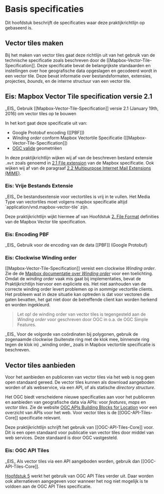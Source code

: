 # Basis specificaties

Dit hoofdstuk beschrijft de specificaties waar deze praktijkrichtlijn op gebaseerd is.

## Vector tiles maken

Bij het maken van vector tiles gaat deze richtlijn uit van het gebruik van de technische specificatie zoals beschreven door de [[Mapbox-Vector-Tile-Specification]]. Deze specificatie bevat de belangrijkste standaarden en instellingen over hoe geografische data opgeslagen en gecodeerd wordt in een vector tile. Deze bevat informatie over bestandsformaten, extensies, projecties, _bounds_, en de interne structuur van een vector tile.

## Eis: Mapbox Vector Tile specification versie 2.1
<div class="advisement">
_EIS_ Gebruik [[Mapbox-Vector-Tile-Specification]] versie 2.1 (January 19th, 2016) om vector tiles op te bouwen
</div>

In het kort gaat deze specificatie uit van:

* Google Protobuf encoding ([[PBF]])
* _Winding order_ conform Mapbox Vectortile Specificatie ([[Mapbox-Vector-Tile-Specification]])
* [OGC valide](https://www.ogc.org/standards/sfa) geometriëen

In deze praktijkrichtlijn wijken wij af van de beschreven bestand extensie `.mvt` zoals genoemd in [2.1 File extension](https://github.com/mapbox/vector-tile-spec/tree/master/2.1#21-file-extension) van de Mapbox specificatie. Ook wijken wij af van de paragraaf [2.2 Multipurpose Internet Mail Extensions (MIME)](https://github.com/mapbox/vector-tile-spec/tree/master/2.1#22-multipurpose-internet-mail-extensions-mime).

### Eis: Vrije Bestands Extensie

<div class="advisement">
_EIS_ De bestandsextensie voor vectortiles is vrij in te vullen. Het Media Type van vectortiles moet volgens mapbox specificatie altijd `application/vnd.mapbox-vector-tile` zijn.

Deze praktijkrichtlijn wijkt hiermee af van Hoofdstuk [2. File Format](https://github.com/mapbox/vector-tile-spec/tree/master/2.1#2-file-format) definities van de Mapbox Vector tile specification.
</div>

### Eis: Encoding PBF

<div class="advisement">
_EIS_ Gebruik voor de encoding van de data [[PBF]] (Google Protobuf)
</div>

### Eis: Clockwise Winding order
[[Mapbox-Vector-Tile-Specification]] vereist een clockwise _Winding order_. Zie de de [Mapbox documentatie over _Winding order_](https://docs.mapbox.com/vector-tiles/specification/#winding-order) voor een toelichting.
Omdat de _winding order_ vaak mis gaat bij implementaties, bevat de Praktijkrichtlijn hiervoor een expliciete eis.
Het niet aanhouden van de correcte winding order levert problemen op in _sommige_ vectortile clients.
Het probleem wat in deze situatie kan optreden is dat voor vectoren die gaten bevatten, het gat niet door de betreffende client kan worden herkend en worden ingekleurd.

> Let op! de winding order van vector tiles is tegengesteld aan de _Winding order_ voor geschreven door OGC in o.a. de OGC Simple Features.

<div class="advisement">
_EIS_ Voor de volgorde van coördinaten bij polygonen, gebruik de zogenaamde clockwise (buitenste ring met de klok mee, binnenste ring tegen de klok in) _winding order_ zoals in Mapbox vectortile specificatie is beschreven.
</div>

## Vector tiles aanbieden

Voor het aanbieden en publiceren van vector tiles via het web is nog geen open standaard gereed. De vector tiles kunnen als download aangeboden worden of als webservice, via een API, of als statische _directory structure_.

Het OGC biedt verscheidene nieuwe specificaties aan voor het publiceren en aanbieden van geografische data via APIs: voor _features_, _maps_ en _vector tiles_. Zie de website [OGC APIs Building Blocks for Location](https://ogcapi.ogc.org/) voor een overzicht van APIs voor het web. Voor vector tiles is de [[OGC-API-Tiles-Core]] specificatie relevant.

Deze praktijkrichtlijn schrijft het gebruik van [[OGC-API-Tiles-Core]] voor. Dit is een open standaard voor publicatie van vector tiles door middel van web services. Deze standaard is door OGC vastgesteld. 

### Eis: OGC API Tiles
<div class="advisement">
_EIS_ Als vector tiles via een API aangeboden worden, gebruik dan [[OGC-API-Tiles-Core]].
</div>

[Hoofdstuk 5](#Publicatie) werkt het gebruik van OGC API Tiles verder uit. Daar worden ook alternatieven aangegeven voor wanneer het nog niet mogelijk is te voldoen aan de OGC API Tiles specificatie.
